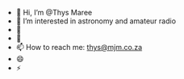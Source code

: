 - 👋 Hi, I’m @Thys Maree
- 👀 I’m interested in astronomy and amateur radio
- 🌱 
- 💞️ 
- 📫 How to reach me: thys@mjm.co.za
- 😄 
- ⚡ 
<!---
Thys-M/Thys-M is a ✨ special ✨ repository because its `README.md` (this file) appears on your GitHub profile.
You can click the Preview link to take a look at your changes.
--->
